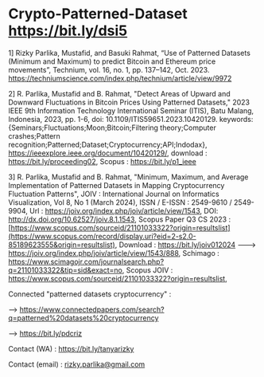 # Crypto-Patterned-Dataset https://bit.ly/dsi5

1] Rizky Parlika, Mustafid, and Basuki Rahmat, “Use of Patterned Datasets (Minimum and Maximum) to predict Bitcoin and Ethereum price movements”, Technium, vol. 16, no. 1, pp. 137–142, Oct. 2023. https://techniumscience.com/index.php/technium/article/view/9972

2] R. Parlika, Mustafid and B. Rahmat, "Detect Areas of Upward and Downward Fluctuations in Bitcoin Prices Using Patterned Datasets," 2023 IEEE 9th Information Technology International Seminar (ITIS), Batu Malang, Indonesia, 2023, pp. 1-6, doi: 10.1109/ITIS59651.2023.10420129. keywords: {Seminars;Fluctuations;Moon;Bitcoin;Filtering theory;Computer crashes;Pattern recognition;Patterned;Dataset;Cryptocurrency;API;Indodax}, https://ieeexplore.ieee.org/document/10420129/, download : https://bit.ly/proceeding02, Scopus : https://bit.ly/p1_ieee

3] R. Parlika, Mustafid and B. Rahmat, "Minimum, Maximum, and Average Implementation of Patterned Datasets in Mapping Cryptocurrency Fluctuation Patterns", JOIV : International Journal on Informatics Visualization, Vol 8, No 1 (March 2024), ISSN / E-ISSN : 2549-9610 / 2549-9904, 
Url : https://joiv.org/index.php/joiv/article/view/1543, 
DOI: http://dx.doi.org/10.62527/joiv.8.1.1543, 
Scopus Paper Q3 CS 2023 : [https://www.scopus.com/sourceid/21101033322?origin=resultslist](https://www.scopus.com/record/display.uri?eid=2-s2.0-85189623555&origin=resultslist),
Download : https://bit.ly/joiv012024 ---> https://joiv.org/index.php/joiv/article/view/1543/888,
Schimago : https://www.scimagojr.com/journalsearch.php?q=21101033322&tip=sid&exact=no,
Scopus JOIV : https://www.scopus.com/sourceid/21101033322?origin=resultslist,

Connected "patterned datasets cryptocurrency" :

--> https://www.connectedpapers.com/search?q=patterned%20datasets%20cryptocurrency

--> https://bit.ly/pdcriz

Contact (WA)  : https://bit.ly/tanyarizky

Contact (email) : rizky.parlika@gmail.com
